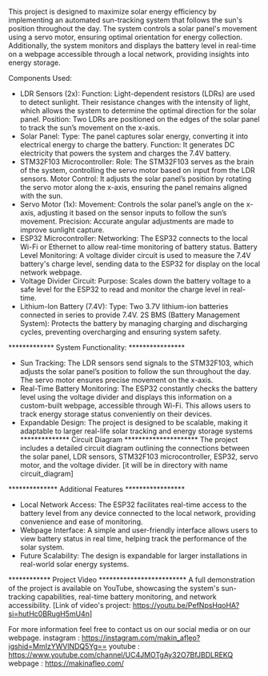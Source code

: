 This project is designed to maximize solar energy efficiency by implementing an automated sun-tracking system that follows the sun's position throughout the day. The system controls a solar panel's movement using a servo motor, ensuring optimal orientation for energy collection. Additionally, the system monitors and displays the battery level in real-time on a webpage accessible through a local network, providing insights into energy storage.

Components Used:
- LDR Sensors (2x):
Function: Light-dependent resistors (LDRs) are used to detect sunlight. Their resistance changes with the intensity of light, which allows the system to determine the optimal direction for the solar panel.
Position: Two LDRs are positioned on the edges of the solar panel to track the sun’s movement on the x-axis.
- Solar Panel:
Type: The panel captures solar energy, converting it into electrical energy to charge the battery.
Function: It generates DC electricity that powers the system and charges the 7.4V battery.
- STM32F103 Microcontroller:
Role: The STM32F103 serves as the brain of the system, controlling the servo motor based on input from the LDR sensors.
Motor Control: It adjusts the solar panel’s position by rotating the servo motor along the x-axis, ensuring the panel remains aligned with the sun.
- Servo Motor (1x):
Movement: Controls the solar panel’s angle on the x-axis, adjusting it based on the sensor inputs to follow the sun’s movement.
Precision: Accurate angular adjustments are made to improve sunlight capture.
- ESP32 Microcontroller:
Networking: The ESP32 connects to the local Wi-Fi or Ethernet to allow real-time monitoring of battery status.
Battery Level Monitoring: A voltage divider circuit is used to measure the 7.4V battery's charge level, sending data to the ESP32 for display on the local network webpage.
- Voltage Divider Circuit:
Purpose: Scales down the battery voltage to a safe level for the ESP32 to read and monitor the charge level in real-time.
- Lithium-Ion Battery (7.4V):
Type: Two 3.7V lithium-ion batteries connected in series to provide 7.4V.
2S BMS (Battery Management System): Protects the battery by managing charging and discharging cycles, preventing overcharging and ensuring system safety.

************* System Functionality: ****************
- Sun Tracking: The LDR sensors send signals to the STM32F103, which adjusts the solar panel’s position to follow the sun throughout the day. The servo motor ensures precise movement on the x-axis.
- Real-Time Battery Monitoring: The ESP32 constantly checks the battery level using the voltage divider and displays this information on a custom-built webpage, accessible through Wi-Fi. This allows users to track energy storage status conveniently on their devices.
- Expandable Design: The project is designed to be scalable, making it adaptable to larger real-life solar tracking and energy storage systems
************** Circuit Diagram *********************
The project includes a detailed circuit diagram outlining the connections between the solar panel, LDR sensors, STM32F103 microcontroller, ESP32, servo motor, and the voltage divider. [it will be in directory with name circuit_diagram]

************** Additional Features *****************
- Local Network Access: The ESP32 facilitates real-time access to the battery level from any device connected to the local network, providing convenience and ease of monitoring.
- Webpage Interface: A simple and user-friendly interface allows users to view battery status in real time, helping track the performance of the solar system.
- Future Scalability: The design is expandable for larger installations in real-world solar energy systems.

************ Project Video *************************
A full demonstration of the project is available on YouTube, showcasing the system's sun-tracking capabilities, real-time battery monitoring, and network accessibility. 
[Link of video's project: https://youtu.be/PefNpsHqoHA?si=hutHc0BRugH5mU4n]

For more information feel free to contact us on our social media or on our webpage.
instagram : https://instagram.com/makin_afleo?igshid=MmIzYWVlNDQ5Yg==
youtube : https://www.youtube.com/channel/UC4JMOTgAy32O7BfJBDLREKQ
webpage : https://makinafleo.com/
